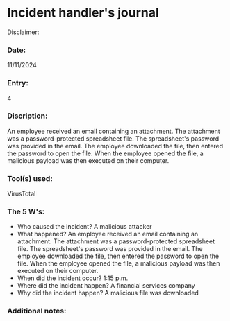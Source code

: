 # Incident handler's journal

Disclaimer:

### Date:
11/11/2024

### Entry:
4

### Discription:
An employee received an email containing an attachment. The attachment was a password-protected spreadsheet file. The spreadsheet's password was provided in the email. The employee downloaded the file, then entered the password to open the file. When the employee opened the file, a malicious payload was then executed on their computer. 

### Tool(s) used:
VirusTotal

### The 5 W's:
- Who caused the incident?
  A malicious attacker
- What happened?
  An employee received an email containing an attachment. The attachment was a password-protected spreadsheet file. The spreadsheet's password was provided in the email. The employee downloaded the file, then entered the password to open the file. When the employee opened the file, a malicious payload was then executed on their computer.
- When did the incident occur?
  1:15 p.m.
- Where did the incident happen?
  A financial services company
- Why did the incident happen?
  A malicious file was downloaded
  
### Additional notes:
